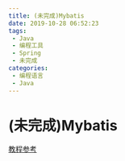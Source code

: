 ```yaml
---
title: (未完成)Mybatis
date: 2019-10-28 06:52:23
tags: 
 - Java
 - 编程工具
 - Spring
 - 未完成
categories: 
 - 编程语言
 - Java
---
```

# (未完成)Mybatis

[教程参考](https://blog.csdn.net/sunhuansheng/article/details/84099823)
